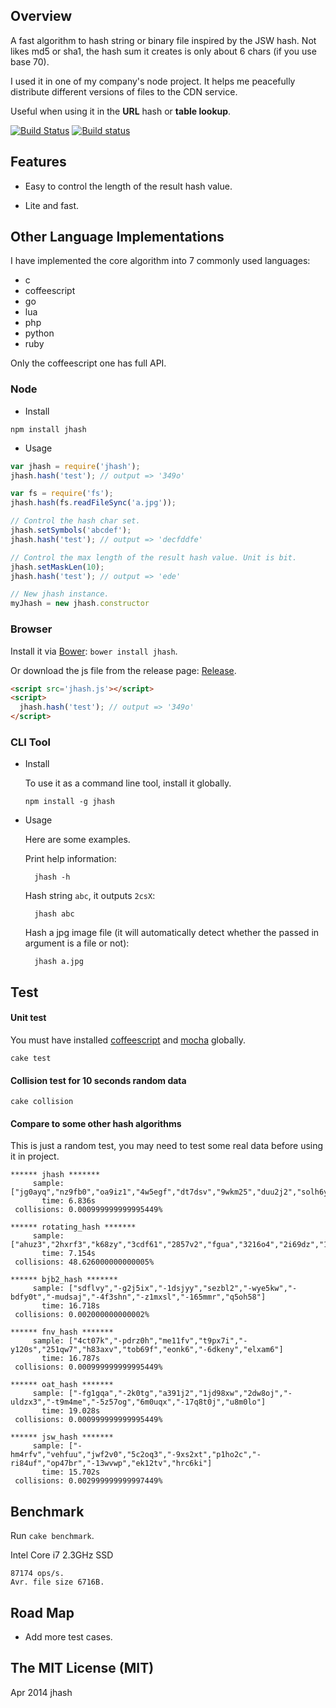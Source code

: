 ## Overview

A fast algorithm to hash string or binary file inspired by the JSW hash.
Not likes md5 or sha1, the hash sum it creates is only about 6 chars (if you use base 70).

I used it in one of my company's node project.
It helps me peacefully distribute different versions of files to the CDN service.

Useful when using it in the **URL** hash or **table lookup**.

[![Build Status](https://travis-ci.org/ysmood/jhash.svg)](https://travis-ci.org/ysmood/jhash) [![Build status](https://ci.appveyor.com/api/projects/status/tsh8f5680c5esiqr)](https://ci.appveyor.com/project/ysmood/jhash)

## Features

* Easy to control the length of the result hash value.

* Lite and fast.


## Other Language Implementations

I have implemented the core algorithm into 7 commonly used languages:

* c
* coffeescript
* go
* lua
* php
* python
* ruby

Only the coffeescript one has full API.


### Node

* Install

 ```shell
 npm install jhash
 ```

* Usage

```javascript
var jhash = require('jhash');
jhash.hash('test'); // output => '349o'

var fs = require('fs');
jhash.hash(fs.readFileSync('a.jpg'));

// Control the hash char set.
jhash.setSymbols('abcdef');
jhash.hash('test'); // output => 'decfddfe'

// Control the max length of the result hash value. Unit is bit.
jhash.setMaskLen(10);
jhash.hash('test'); // output => 'ede'

// New jhash instance.
myJhash = new jhash.constructor
```

### Browser

Install it via [Bower][2]: `bower install jhash`.

Or download the js file from the release page: [Release][1].

```html
<script src='jhash.js'></script>
<script>
  jhash.hash('test'); // output => '349o'
</script>
```


### CLI Tool

* Install

  To use it as a command line tool, install it globally.

      npm install -g jhash

* Usage

  Here are some examples.

  Print help information:

        jhash -h

  Hash string `abc`, it outputs `2csX`:

        jhash abc

  Hash a jpg image file (it will automatically detect whether the passed in argument is a file or not):

        jhash a.jpg

## Test

#### Unit test

You must have installed [coffeescript](https://github.com/ysmood/jdb/blob/master/coffeescript.org) and [mocha](http://visionmedia.github.io/mocha/) globally.

    cake test

#### Collision test for 10 seconds random data

    cake collision

#### Compare to some other hash algorithms

This is just a random test, you may need to test some real data before using it in project.

```
****** jhash *******
     sample: ["jg0ayq","nz9fb0","oa9iz1","4w5egf","dt7dsv","9wkm25","duu2j2","solh6y","z6rnbl","aa8ebp","g568a2"]
       time: 6.836s
 collisions: 0.000999999999995449%

****** rotating_hash *******
     sample: ["ahuz3","2hxrf3","k68zy","3cdf61","2857v2","fgua","3216o4","2i69dz","1ehpfn","1y46pv","3m1r0h"]
       time: 7.154s
 collisions: 48.626000000000005%

****** bjb2_hash *******
     sample: ["sdflvy","-g2j5ix","-1dsjyy","sezbl2","-wye5kw","-bdfy0t","-mudsaj","-4f3shn","-z1mxsl","-165mmr","q5oh58"]
       time: 16.718s
 collisions: 0.002000000000002%

****** fnv_hash *******
     sample: ["4ct07k","-pdrz0h","me11fv","t9px7i","-y120s","251qw7","h83axv","tob69f","eonk6","-6dkeny","elxam6"]
       time: 16.787s
 collisions: 0.000999999999995449%

****** oat_hash *******
     sample: ["-fg1gqa","-2k0tg","a391j2","1jd98xw","2dw8oj","-uldzx3","-t9m4me","-5z57og","6m0uqx","-17q8t0j","u8m0lo"]
       time: 19.028s
 collisions: 0.000999999999995449%

****** jsw_hash *******
     sample: ["-hm4rfv","vehfuu","jwf2v0","5c2oq3","-9xs2xt","p1ho2c","-ri84uf","op47br","-13wvwp","ek12tv","hrc6ki"]
       time: 15.702s
 collisions: 0.002999999999997449%
```


## Benchmark

Run `cake benchmark`.

Intel Core i7 2.3GHz SSD

    87174 ops/s.
    Avr. file size 6716B.


## Road Map

* Add more test cases.


## The MIT License (MIT)

Apr 2014 jhash


  [1]: https://github.com/ysmood/jhash/releases
  [2]: https://github.com/bower/bower
